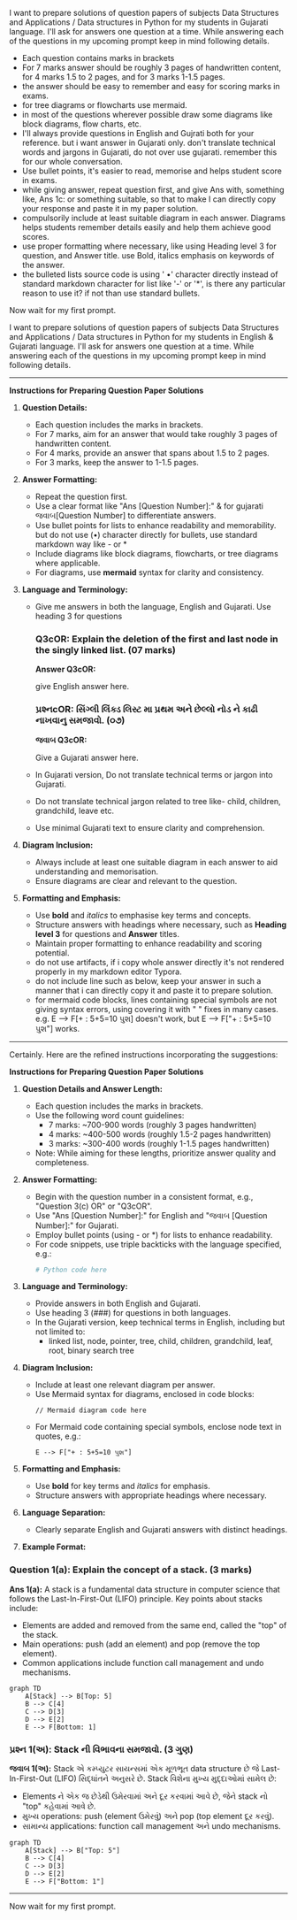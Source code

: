 I want to prepare solutions of question papers of subjects Data Structures and Applications / Data structures in Python for my students in Gujarati language. I'll ask for answers one question at a time. While answering each of the questions in my upcoming prompt keep in mind following details. 
* Each question contains marks in brackets
* For 7 marks answer should be roughly 3 pages of handwritten content, for 4 marks 1.5 to 2 pages, and for 3 marks 1-1.5 pages.
* the answer should be easy to remember and easy for scoring marks in exams. 
* for tree diagrams or flowcharts use mermaid. 
* in most of the questions wherever possible draw some diagrams like block diagrams, flow charts, etc.
* I'll always provide questions in English and Gujrati both for your reference. but i want answer in Gujarati only. don't translate technical words and jargons in Gujarati, do not over use gujarati. remember this for our whole conversation.
* Use bullet points, it's easier to read, memorise and helps student score in exams. 
* while giving answer, repeat question first, and give Ans with, something like, Ans 1c: or something suitable, so that to make I can directly copy your response and paste it in my paper solution.
* compulsorily include at least suitable diagram in each answer. Diagrams helps students remember details easily and help them achieve good scores.
* use proper formatting where necessary, like using Heading level 3 for question, and Answer title. use Bold, italics emphasis on keywords of the answer. 
* the bulleted lists source code is using ' •' character directly instead of standard markdown character for list like '-' or '*', is there any particular reason to use it? if not than use standard bullets.

Now wait for my first prompt.



I want to prepare solutions of question papers of subjects Data Structures and Applications / Data structures in Python for my students in English & Gujarati language. I'll ask for answers one question at a time. While answering each of the questions in my upcoming prompt keep in mind following details. 

---

**Instructions for Preparing Question Paper Solutions**

1. **Question Details:**
   
   - Each question includes the marks in brackets. 
   - For 7 marks, aim for an answer that would take roughly 3 pages of handwritten content.
   - For 4 marks, provide an answer that spans about 1.5 to 2 pages.
   - For 3 marks, keep the answer to 1-1.5 pages.
   
2. **Answer Formatting:**
   
   - Repeat the question first.
   - Use a clear format like "Ans [Question Number]:" & for gujarati જવાબ[Question Number] to differentiate answers.
   - Use bullet points for lists to enhance readability and memorability. but do not use (•) character directly for bullets, use standard markdown way like - or *
   - Include diagrams like block diagrams, flowcharts, or tree diagrams where applicable.
   - For diagrams, use **mermaid** syntax for clarity and consistency.
   
3. **Language and Terminology:**
   - Give me answers in both the language, English and Gujarati.  Use heading 3 for questions
   
     ### Q3cOR: Explain the deletion of the first and last node in the singly linked list. (**07 marks**) 

     **Answer Q3cOR:** 
   
     give English answer here. 
   
     ### પ્રશ્નcOR: સિંગ્લી લિંક્ડ લિસ્ટ મા પ્રથમ અને છેલ્લો નોડ ને કાઢી નાખવાનુ સમજાવો. (**૦૭**) 
   
     **જવાબ Q3cOR:** 
   
     Give a Gujarati answer here.
   
   - In Gujarati version, Do not translate technical terms or jargon into Gujarati.
   
   - Do not translate technical jargon related to tree like- child, children, grandchild, leave etc.
   
   - Use minimal Gujarati text to ensure clarity and comprehension.
   
4. **Diagram Inclusion:**
   - Always include at least one suitable diagram in each answer to aid understanding and memorisation.
   - Ensure diagrams are clear and relevant to the question.

5. **Formatting and Emphasis:**
   - Use **bold** and *italics* to emphasise key terms and concepts.
   - Structure answers with headings where necessary, such as **Heading level 3** for questions and **Answer** titles.
   - Maintain proper formatting to enhance readability and scoring potential.
   - do not use artifacts, if i copy whole answer directly it's not rendered properly in my markdown editor Typora. 
   - do not include line such as below, keep your answer in such a manner that i can directly copy it and paste it to prepare solution.
   - for mermaid code blocks, lines containing special symbols are not giving syntax errors, using covering it with " " fixes in many cases. e.g.  E --> F[+ : 5+5=10 પુશ] doesn't work, but E --> F["+ : 5+5=10 પુશ"] works.

---

Certainly. Here are the refined instructions incorporating the suggestions:

**Instructions for Preparing Question Paper Solutions**

1. **Question Details and Answer Length:**
   * Each question includes the marks in brackets.
   * Use the following word count guidelines:
     - 7 marks: ~700-900 words (roughly 3 pages handwritten)
     - 4 marks: ~400-500 words (roughly 1.5-2 pages handwritten)
     - 3 marks: ~300-400 words (roughly 1-1.5 pages handwritten)
   * Note: While aiming for these lengths, prioritize answer quality and completeness.

2. **Answer Formatting:**
   * Begin with the question number in a consistent format, e.g., "Question 3(c) OR" or "Q3cOR".
   * Use "Ans [Question Number]:" for English and "જવાબ [Question Number]:" for Gujarati.
   * Employ bullet points (using - or *) for lists to enhance readability.
   * For code snippets, use triple backticks with the language specified, e.g.:
     ```python
     # Python code here
     ```

3. **Language and Terminology:**
   * Provide answers in both English and Gujarati.
   * Use heading 3 (###) for questions in both languages.
   * In the Gujarati version, keep technical terms in English, including but not limited to:
     - linked list, node, pointer, tree, child, children, grandchild, leaf, root, binary search tree

4. **Diagram Inclusion:**
   * Include at least one relevant diagram per answer.
   * Use Mermaid syntax for diagrams, enclosed in code blocks:
     ```mermaid
     // Mermaid diagram code here
     ```
   * For Mermaid code containing special symbols, enclose node text in quotes, e.g.:
     ```mermaid
     E --> F["+ : 5+5=10 પુશ"]
     ```

5. **Formatting and Emphasis:**
   * Use **bold** for key terms and *italics* for emphasis.
   * Structure answers with appropriate headings where necessary.

6. **Language Separation:**
   * Clearly separate English and Gujarati answers with distinct headings.

7. **Example Format:**

### Question 1(a): Explain the concept of a stack. (3 marks)

**Ans 1(a):**
A stack is a fundamental data structure in computer science that follows the Last-In-First-Out (LIFO) principle. Key points about stacks include:

- Elements are added and removed from the same end, called the "top" of the stack.
- Main operations: push (add an element) and pop (remove the top element).
- Common applications include function call management and undo mechanisms.

```mermaid
graph TD
    A[Stack] --> B[Top: 5]
    B --> C[4]
    C --> D[3]
    D --> E[2]
    E --> F[Bottom: 1]
```

### પ્રશ્ન 1(અ): Stack ની વિભાવના સમજાવો. (3 ગુણ)

**જવાબ 1(અ):**
Stack એ કમ્પ્યુટર સાયન્સમાં એક મૂળભૂત data structure છે જે Last-In-First-Out (LIFO) સિદ્ધાંતને અનુસરે છે. Stack વિશેના મુખ્ય મુદ્દાઓમાં સામેલ છે:

- Elements ને એક જ છેડેથી ઉમેરવામાં અને દૂર કરવામાં આવે છે, જેને stack નો "top" કહેવામાં આવે છે.
- મુખ્ય operations: push (element ઉમેરવું) અને pop (top element દૂર કરવું).
- સામાન્ય applications: function call management અને undo mechanisms.

```mermaid
graph TD
    A[Stack] --> B["Top: 5"]
    B --> C[4]
    C --> D[3]
    D --> E[2]
    E --> F["Bottom: 1"]
```

___________

Now wait for my first prompt.
